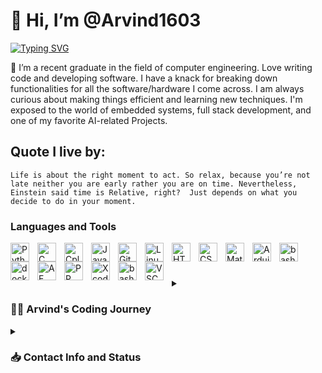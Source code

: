 # 👋 Hi, I’m @Arvind1603

[![Typing SVG](https://readme-typing-svg.demolab.com?font=DejaVu+Sans+Mono&weight=600&size=22&pause=1000&color=95F792FF&center=true&vCenter=true&width=435&lines=An+Extraodinar+Dev+%F0%9F%A7%91%F0%9F%8F%BB%E2%80%8D%F0%9F%92%BB;A+Multipotentialite;Cinematographer;Music+producer%2FDrummer)](https://git.io/typing-svg)


👀 I’m a recent graduate in the field of computer engineering. Love writing code and developing software. I have a knack for breaking down functionalities for all the software/hardware I come across. I am always curious about making things efficient and learning new techniques. I'm exposed to the world of embedded systems, full stack development, and one of my favorite AI-related Projects.

## Quote I live by:
`Life is about the right moment to act. So relax, because you’re not late neither you are early rather you are on time. Nevertheless, Einstein said time is Relative, right? 
Just depends on what you decide to do in your moment.`

### Languages and Tools

<img align="left" alt="Python" width="30px" style="padding-right:10px;" src="https://cdn.jsdelivr.net/gh/devicons/devicon/icons/python/python-original.svg"/>
<img align="left" alt="C" width="30px" style="padding-right:10px;" src="https://cdn.jsdelivr.net/gh/devicons/devicon/icons/embeddedc/embeddedc-original.svg" />
<img align="left" alt="Cplusplus" width="30px" style="padding-right:10px;" src="https://cdn.jsdelivr.net/gh/devicons/devicon/icons/cplusplus/cplusplus-original.svg" />
<img align="left" alt="Java" width="30px" style="padding-right:10px;" src="https://cdn.jsdelivr.net/gh/devicons/devicon/icons/java/java-original-wordmark.svg" />
<img align="left" alt="Git" width="30px" style="padding-right:10px;" src="https://cdn.jsdelivr.net/gh/devicons/devicon/icons/git/git-original.svg" />
<img align="left" alt="Linux" width="30px" style="padding-right:10px;" src="https://cdn.jsdelivr.net/gh/devicons/devicon/icons/linux/linux-original.svg" />
<img align="left" alt="HTML" width="30px" style="padding-right:10px;" src="https://cdn.jsdelivr.net/gh/devicons/devicon/icons/html5/html5-plain.svg" />
<img align="left" alt="CSS" width="30px" style="padding-right:10px;" src="https://cdn.jsdelivr.net/gh/devicons/devicon/icons/css3/css3-plain.svg" />
<img align="left" alt="Matlab" width="30px" style="padding-right:10px;" src="https://cdn.jsdelivr.net/gh/devicons/devicon/icons/matlab/matlab-original.svg" />
<img align="left" alt="Arduino" width="30px" style="padding-right:10px;" src="https://cdn.jsdelivr.net/gh/devicons/devicon/icons/arduino/arduino-original.svg" />
<img align="left" alt="bash" width="30px" style="padding-right:10px;" src="https://cdn.jsdelivr.net/gh/devicons/devicon/icons/bash/bash-plain.svg" />
<img align="left" alt="docker" width="30px" style="padding-right:10px;" src="https://cdn.jsdelivr.net/gh/devicons/devicon/icons/docker/docker-original.svg" />
<img align="left" alt="AE" width="30px" style="padding-right:10px;" src="https://cdn.jsdelivr.net/gh/devicons/devicon/icons/aftereffects/aftereffects-original.svg"/>
<img align="left" alt="PP" width="30px" style="padding-right:10px;" src="https://cdn.jsdelivr.net/gh/devicons/devicon/icons/premierepro/premierepro-plain.svg"/>
<img align="left" alt="Xcode" width="30px" style="padding-right:10px;" src="https://cdn.jsdelivr.net/gh/devicons/devicon/icons/illustrator/illustrator-plain.svg"/>
<img align="left" alt="bash" width="30px" style="padding-right:10px;" src="https://cdn.jsdelivr.net/gh/devicons/devicon/icons/objectivec/objectivec-plain.svg"/>
<img align="left" alt="VSC" width="30px" style="padding-right:10px;" src="https://cdn.jsdelivr.net/gh/devicons/devicon/icons/visualstudio/visualstudio-plain.svg"/>
<br />

#

<details>
 <summary><h3>👨‍💻 Arvind's Coding Journey</h3></summary>
 When I came to the USA for my Bachelor's Degree, I graduated from the University of Massachusetts - Amherst in the field of Computer Engineering. I was exposed to so many new opportunities for learning and honing a great many languages and tools. It started with my interest in Cybersecurity learning many basics such as Buffer overflow, Reverse engineering. Later down the course, I gained expertise in Algorithms and coding in Python. I was always breaking down ideas on how different projects would look from a code perspective. Furthermore, in my Junior and Senior years, I was introduced heavily to the world of embedded systems and developing new applications, use of AI and ML in various projects. 
</details>

<details>
 <summary><h3> 📥 Contact Info and Status</h3></summary>
 <p>📫 You can email me on arvind1603@hotmail.com, or go to my Linkedin https://www.linkedin.com/in/arvind-p/</p>
 <p>🧑🏻‍💻 Currently I looking for jobs.</p>
</details>
